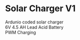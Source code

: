 # Solar Charger V1

Ardunio coded solar charger<br>
6V 4.5 AH Lead Acid Battery<br>
PWM Charging<br>
